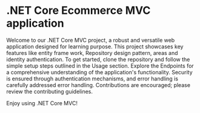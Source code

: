# .NET Core Ecommerce MVC application
Welcome to our .NET Core MVC project, a robust and versatile web application designed for learning purpose. This project showcases key features like entity frame work, Repository design pattern, areas and identity authentication. To get started, clone the repository and follow the simple setup steps outlined in the Usage section. Explore the Endpoints for a comprehensive understanding of the application's functionality. Security is ensured through authentication mechanisms, and error handling is carefully addressed error handling. Contributions are encouraged; please review the contributing guidelines. 

Enjoy using .NET Core MVC!

